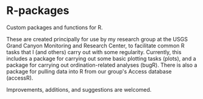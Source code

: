 # R-packages
Custom packages and functions for R.

These are created principally for use by my research group at the USGS Grand Canyon Monitoring and Research Center, to facilitate common R tasks that I (and others) carry out with some regularity.
Currently, this includes a package for carrying out some basic plotting tasks (plots), and a package for carrying out ordination-related analyses (bugR). There is also a package for pulling data into R from our group's Access database (accessR).

Improvements, additions, and suggestions are welcomed.
